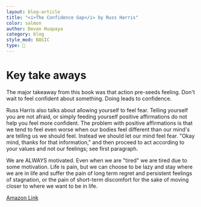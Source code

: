 ```yaml
---
layout: blog-article
title: "<i>The Confidence Gap</i> by Russ Harris"
color: salmon
author: Devan Huapaya
category: blog
style_mod: BASIC
type: 📕
---
```

# Key take aways

The major takeaway from this book was that action pre-seeds feeling. Don't
wait to feel confident about something. Doing leads to confidence.

Russ Harris also talks about allowing yourself to feel fear. Telling yourself you are not afraid,
or simply feeding yourself positive affirmations do not help you feel more confident.
The problem with positive affirmations is that we tend to feel even worse
when our bodies feel different than our mind's are telling us we should feel.
Instead we should let our mind feel fear. "Okay mind, thanks for that information,"
and then proceed to act according to your values and not our feelings; see
first paragraph.

We are ALWAYS motivated. Even when we are "tired" we are tired due to some motivation.
Life is pain, but we can choose to be lazy and stay where we are in life and suffer
the pain of long term regret and persistent feelings of stagnation, or the pain of short-term discomfort for the sake of moving closer to where we want to be in life.

[Amazon Link](http://www.amazon.com/Confidence-Gap-Guide-Overcoming-Self-Doubt/dp/1590309235)
